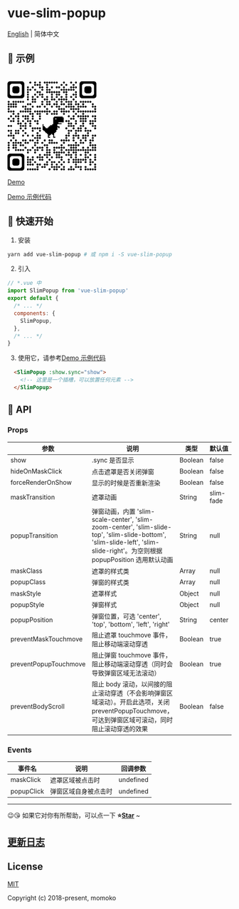 # vue-slim-popup

[English](./README.md) | 简体中文

## 🌰 示例

<img src="./demo/assets/qrcode.png" width="200" style="margin-top: 20px;">

[Demo](https://wannaxiao.github.io/vue-slim-popup/demo/dist/)

[Demo 示例代码](https://github.com/wannaxiao/vue-slim-popup/blob/master/demo/App.vue)

## 🚀 快速开始

1.  安装

```bash
yarn add vue-slim-popup # 或 npm i -S vue-slim-popup
```

2.  引入

```js
// *.vue 中
import SlimPopup from 'vue-slim-popup'
export default {
  /* ... */
  components: {
    SlimPopup,
  },
  /* ... */
}
```

3.  使用它，请参考[Demo 示例代码](https://github.com/wannaxiao/vue-slim-popup/blob/master/demo/App.vue)
```html
  <SlimPopup :show.sync="show">
    <!-- 这里是一个插槽，可以放置任何元素 -->
  </SlimPopup>
```

## 🔌 API

### Props

| 参数 | 说明 | 类型 | 默认值 |
| --- | --- | --- | --- |
| show | .sync 是否显示 | Boolean | false |
| hideOnMaskClick | 点击遮罩是否关闭弹窗 | Boolean | false |
| forceRenderOnShow | 显示的时候是否重新渲染 | Boolean | false |
| maskTransition | 遮罩动画 | String | slim-fade |
| popupTransition | 弹窗动画，内置 'slim-scale-center', 'slim-zoom-center', 'slim-slide-top', 'slim-slide-bottom', 'slim-slide-left', 'slim-slide-right'。为空则根据 popupPosition 选用默认动画 | String | null |
| maskClass | 遮罩的样式类 | Array | null |
| popupClass | 弹窗的样式类 | Array | null |
| maskStyle | 遮罩样式 | Object | null |
| popupStyle | 弹窗样式 | Object | null |
| popupPosition | 弹窗位置，可选 'center', 'top', 'bottom', 'left', 'right' | String | center |
| preventMaskTouchmove | 阻止遮罩 touchmove 事件，阻止移动端滚动穿透 | Boolean | true |
| preventPopupTouchmove | 阻止弹窗 touchmove 事件，阻止移动端滚动穿透（同时会导致弹窗区域无法滚动） | Boolean | true |
| preventBodyScroll | 阻止 body 滚动，以间接的阻止滚动穿透（不会影响弹窗区域滚动）。开启此选项，关闭 preventPopupTouchmove，可达到弹窗区域可滚动，同时阻止滚动穿透的效果 | Boolean | false |

### Events
事件名 | 说明 | 回调参数 |
|---|---|---|
maskClick | 遮罩区域被点击时 | undefined |
popupClick | 弹窗区域自身被点击时 | undefined |

---

😉😘 如果它对你有所帮助，可以点一下 <b>⭐️<a href="#">Star</a></b> ~

## [更新日志](./CHANGELOG.md)

## License

[MIT](http://opensource.org/licenses/MIT)

Copyright (c) 2018-present, momoko
